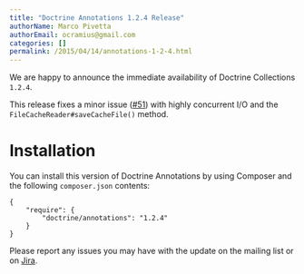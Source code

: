 ```yaml
---
title: "Doctrine Annotations 1.2.4 Release"
authorName: Marco Pivetta
authorEmail: ocramius@gmail.com
categories: []
permalink: /2015/04/14/annotations-1-2-4.html
---
```

We are happy to announce the immediate availability of Doctrine
Collections `1.2.4`.

This release fixes a minor issue
([\#51](https://github.com/doctrine/annotations/pull/51)) with highly
concurrent I/O and the `FileCacheReader#saveCacheFile()` method.

Installation
============

You can install this version of Doctrine Annotations by using Composer
and the following `composer.json` contents:

~~~~ {.sourceCode .json}
{
    "require": {
        "doctrine/annotations": "1.2.4"
    }
}
~~~~

Please report any issues you may have with the update on the mailing
list or on [Jira](https://www.doctrine-project.org/jira/browse/DCOM).
